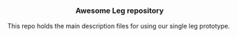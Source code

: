 ### <center>Awesome Leg repository</center> 

This repo holds the main description files for using our single leg prototype.